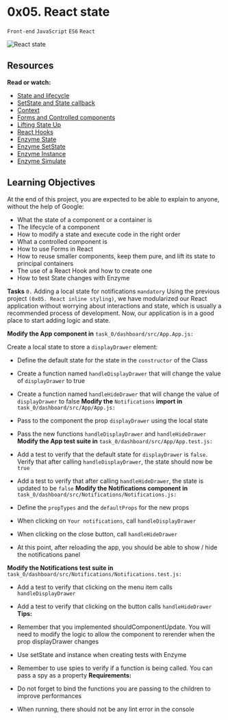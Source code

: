 # 0x05. React state
`Front-end` `JavaScript` `ES6` `React`

![React state](https://s3.amazonaws.com/alx-intranet.hbtn.io/uploads/medias/2019/12/f316c008fc6a791bf403.jpeg?X-Amz-Algorithm=AWS4-HMAC-SHA256&X-Amz-Credential=AKIARDDGGGOUSBVO6H7D%2F20220805%2Fus-east-1%2Fs3%2Faws4_request&X-Amz-Date=20220805T081218Z&X-Amz-Expires=86400&X-Amz-SignedHeaders=host&X-Amz-Signature=75de71d3530df7ac46b548a819a3ecebec4983d3dc101c846fe6b64668eee367)

## Resources
**Read or watch:**

* [State and lifecycle](https://reactjs.org/docs/state-and-lifecycle.html)
* [SetState and State callback](https://reactjs.org/docs/react-component.html#setstate)
* [Context](https://reactjs.org/docs/context.html)
* [Forms and Controlled components](https://reactjs.org/docs/forms.html)
* [Lifting State Up](https://reactjs.org/docs/lifting-state-up.html)
* [React Hooks](https://reactjs.org/docs/hooks-intro.html)
* [Enzyme State](https://enzymejs.github.io/enzyme/docs/api/ReactWrapper/state.html)
* [Enzyme SetState](https://enzymejs.github.io/enzyme/docs/api/ShallowWrapper/setState.html)
* [Enzyme Instance](https://enzymejs.github.io/enzyme/docs/api/ShallowWrapper/instance.html)
* [Enzyme Simulate](https://enzymejs.github.io/enzyme/docs/api/ShallowWrapper/simulate.html)

## Learning Objectives
At the end of this project, you are expected to be able to explain to anyone, without the help of Google:

* What the state of a component or a container is
* The lifecycle of a component
* How to modify a state and execute code in the right order
* What a controlled component is
* How to use Forms in React
* How to reuse smaller components, keep them pure, and lift its state to principal containers
* The use of a React Hook and how to create one
* How to test State changes with Enzyme

**Tasks**
`0.` Adding a local state for notifications `mandatory`
Using the previous project `(0x05. React inline styling)`, we have modularized our React application without worrying about interactions and state, which is usually a recommended process of development. Now, our application is in a good place to start adding logic and state.

**Modify the App component in** `task_0/dashboard/src/App.App.js:`

Create a local state to store a `displayDrawer` element:

* Define the default state for the state in the `constructor` of the Class
* Create a function named `handleDisplayDrawer` that will change the value of `displayDrawer` to true
* Create a function named `handleHideDrawer` that will change the value of `displayDrawer` to false
**Modify the** `Notifications` **import in** `task_0/dashboard/src/App/App.js:`

* Pass to the component the prop `displayDrawer` using the local state
* Pass the new functions `handleDisplayDrawer` and `handleHideDrawer`
**Modify the App test suite in** `task_0/dashboard/src/App/App.test.js:`

* Add a test to verify that the default state for `displayDrawer` is `false`. Verify that after calling `handleDisplayDrawer`, the state should now be `true`
* Add a test to verify that after calling `handleHideDrawer`, the state is updated to be `false`
**Modify the Notifications component in** `task_0/dashboard/src/Notifications/Notifications.js:`

* Define the `propTypes` and the `defaultProps` for the new props
* When clicking on `Your notifications`, call `handleDisplayDrawer`
* When clicking on the close button, call `handleHideDrawer`
* At this point, after reloading the app, you should be able to show / hide the notifications panel

**Modify the Notifications test suite in** `task_0/dashboard/src/Notifications/Notifications.test.js:`

* Add a test to verify that clicking on the menu item calls `handleDisplayDrawer`
* Add a test to verify that clicking on the button calls `handleHideDrawer`
**Tips:**

* Remember that you implemented shouldComponentUpdate. You will need to modify the logic to allow the component to rerender when the prop displayDrawer changes
* Use setState and instance when creating tests with Enzyme
* Remember to use spies to verify if a function is being called. You can pass a spy as a property
**Requirements:**

* Do not forget to bind the functions you are passing to the children to improve performances
* When running, there should not be any lint error in the console
   
